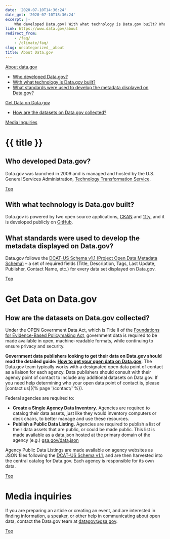 ```yaml
---
date: '2020-07-10T14:36:24'
date_gmt: '2020-07-10T18:36:24'
excerpt: |-
    Who developed Data.gov? With what technology is Data.gov built? What standards were used to develop the metadata displayed on Data.gov? How are the datasets on Data.gov collected? …
link: https://www.data.gov/about
redirect_from:
    - /faq/
    - /climate/faq/
slug: uncategorized__about
title: About Data.gov
---
```


<div id="top"></div>

[About data.gov](#about)

-   [Who developed Data.gov?](#who)
-   [With what technology is Data.gov built?](#technology)
-   [What standards were used to develop the metadata displayed on Data.gov?](#standards)

[Get Data on Data.gov](#adddata)

-   [How are the datasets on Data.gov collected?](#collected)

[Media Inquiries](#media)

<h1 id="about">{{ title }}</h1>

<h2 id="who">Who developed Data.gov?</h2>

Data.gov was launched in 2009 and is managed and hosted by the U.S. General Services Administration, [Technology Transformation Service](http://www.gsa.gov/portal/category/25729).

[Top](#top)

<h2 id="technology">With what technology is Data.gov built?</h2>

Data.gov is powered by two open source applications, [CKAN](http://ckan.org/) and [11ty,](https://www.11ty.dev/) and it is developed publicly on [GitHub](https://github.com/GSA/catalog-deploy).

<h2 id="standards">What standards were used to develop the metadata displayed on Data.gov?</h2>

Data.gov follows the [DCAT-US Schema v1.1 (Project Open Data Metadata Schema)](https://resources.data.gov/schemas/dcat-us/v1.1/) – a set of required fields (Title, Description, Tags, Last Update, Publisher, Contact Name, etc.) for every data set displayed on Data.gov.

[Top](#top)

<h1 id="adddata">Get Data on Data.gov</h2>

<h2 id="collected">How are the datasets on Data.gov collected?</h2>

Under the OPEN Government Data Act, which is Title II of the [Foundations for Evidence-Based Policymaking Act,](https://www.congress.gov/115/plaws/publ435/PLAW-115publ435.pdf) government data is required to be made available in open, machine-readable formats, while continuing to ensure privacy and security.

**Government data publishers looking to get their data on Data.gov should read the detailed guide:** [**How to get your open data on Data.gov**](https://resources.data.gov/tools/how-to-get-your-open-data-on-datagov/). The Data.gov team typically works with a designated open data point of contact as a liaison for each agency. Data publishers should consult with their agency point of contact to include any additional datasets on Data.gov. If you need help determining who your open data point of contact is, please [contact us]({% page '/contact/' %}).

Federal agencies are required to:

-   **Create a Single Agency Data Inventory.** Agencies are required to catalog their data assets, just like they would inventory computers or desk chairs, to better manage and use these resources.
-   **Publish a Public Data Listing.** Agencies are required to publish a list of their data assets that are public, or could be made public. This list is made available as a data.json hosted at the primary domain of the agency (e.g.)
    [gsa.gov/data.json](https://open.gsa.gov/data.json)

Agency Public Data Listings are made available on agency websites as JSON files following the [DCAT-US Schema v1.1](https://resources.data.gov/resources/dcat-us/), and are then harvested into the central catalog for Data.gov. Each agency is responsible for its own data.

[Top](#top)

<h1 id="media">Media inquiries</h2>

If you are preparing an article or creating an event, and are interested in finding information, a speaker, or other help in communicating about open data, contact the Data.gov team at [datagov@gsa.gov](mailto:datagov@gsa.gov).

[Top](#top)
